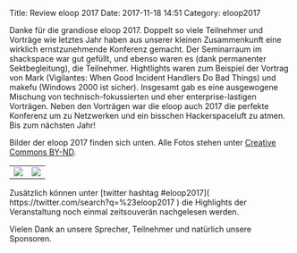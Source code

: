 Title: Review eloop 2017
Date: 2017-11-18 14:51
Category: eloop2017

Danke für die grandiose eloop 2017. Doppelt so viele Teilnehmer und Vorträge wie letztes Jahr haben aus unserer kleinen Zusammenkunft eine wirklich ernstzunehmende Konferenz gemacht. 
Der Seminarraum im shackspace war gut gefüllt, und ebenso waren es (dank permanenter Sektbegleitung), die Teilnehmer. Hightlights waren zum Beispiel der Vortrag von Mark (Vigilantes: When Good Incident Handlers Do Bad Things) und makefu (Windows 2000 ist sicher). Insgesamt gab es eine ausgewogene Mischung von technisch-fokussierten und eher enterprise-lastigen Vorträgen.
Neben den Vorträgen war die eloop auch 2017 die perfekte Konferenz um zu Netzwerken und ein bisschen Hackerspaceluft zu atmen.
Bis zum nächsten Jahr!

Bilder der eloop 2017 finden sich unten. Alle Fotos stehen unter [Creative Commons BY-ND]( https://creativecommons.org/licenses/by-nd/4.0/ ).

<table class="flashy-table">
  <!-- TODO static paths -->
  <tr>
<td><img src=/images/eloop2017/robert_1.jpg></img></td>
<td><img src=/images/eloop2017/ciko_1.jpg></img></td>
  </tr>
</table>
Zusätzlich können unter [twitter hashtag #eloop2017]( https://twitter.com/search?q=%23eloop2017 ) die Highlights der Veranstaltung noch einmal zeitsouverän nachgelesen werden.

Vielen Dank an unsere Sprecher, Teilnehmer und natürlich unsere Sponsoren.
